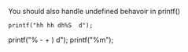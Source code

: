 You should also handle undefined behavoir in printf()

	printf("hh hh dh%S  d");

printf("% - + )  d");
printf("%m");
